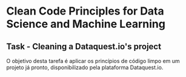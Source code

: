 # Clean Code Principles for Data Science and Machine Learning
## Task - Cleaning a Dataquest.io's project

O objetivo desta tarefa é aplicar os princípios de código limpo em um projeto já pronto, disponibilizado pela plataforma Dataquest.io.